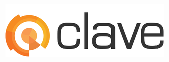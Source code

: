 ![Clave Consulting AS][logo]

[logo]: https://raw.githubusercontent.com/ClaveConsulting/logo/master/png/logo.png "Clave Consulting AS"

